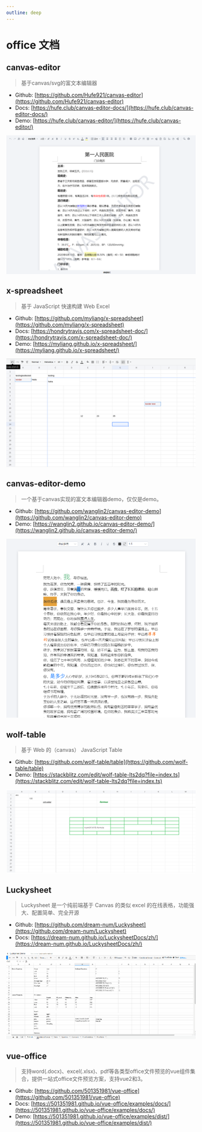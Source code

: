 ```yaml
---
outline: deep
---
```


# office 文档

## canvas-editor

> 基于canvas/svg的富文本编辑器

- Github: [https://github.com/Hufe921/canvas-editor](https://github.com/Hufe921/canvas-editor)
- Docs: [https://hufe.club/canvas-editor-docs/](https://hufe.club/canvas-editor-docs/)
- Demo: [https://hufe.club/canvas-editor/](https://hufe.club/canvas-editor/)

![微信截图_20230609180151](https://raw.githubusercontent.com/onesmail/onesmail.github.io/master/src/assset/images/%E5%BE%AE%E4%BF%A1%E6%88%AA%E5%9B%BE_20230609180151.png)

## x-spreadsheet

> 基于 JavaScript 快速构建 Web Excel

- Github: [https://github.com/myliang/x-spreadsheet](https://github.com/myliang/x-spreadsheet)
- Docs: [https://hondrytravis.com/x-spreadsheet-doc/](https://hondrytravis.com/x-spreadsheet-doc/)
- Demo: [https://myliang.github.io/x-spreadsheet/](https://myliang.github.io/x-spreadsheet/)

![demo](https://raw.githubusercontent.com/onesmail/onesmail.github.io/master/src/assset/images/demo.png)

## canvas-editor-demo

> 一个基于canvas实现的富文本编辑器demo，仅仅是demo。

- Github: [https://github.com/wanglin2/canvas-editor-demo](https://github.com/wanglin2/canvas-editor-demo)
- Demo: [https://wanglin2.github.io/canvas-editor-demo/](https://wanglin2.github.io/canvas-editor-demo/)

![20230609181121](https://raw.githubusercontent.com/onesmail/onesmail.github.io/master/src/assset/images/20230609181121.png)

## wolf-table

> 基于 Web 的（canvas） JavaScript Table

- Github: [https://github.com/wolf-table/table](https://github.com/wolf-table/table)
- Demo: [https://stackblitz.com/edit/wolf-table-lts2dq?file=index.ts](https://stackblitz.com/edit/wolf-table-lts2dq?file=index.ts)

![20230609184147](https://raw.githubusercontent.com/onesmail/onesmail.github.io/master/src/assset/images/20230609184147.png)

## Luckysheet

> Luckysheet 是一个纯前端基于 Canvas 的类似 excel 的在线表格，功能强大、配置简单、完全开源

- Github: [https://github.com/dream-num/Luckysheet](https://github.com/dream-num/Luckysheet)
- Docs: [https://dream-num.github.io/LuckysheetDocs/zh/](https://dream-num.github.io/LuckysheetDocs/zh/)

![640](https://raw.githubusercontent.com/onesmail/onesmail.github.io/master/src/assset/images/640.gif)

## vue-office

> 支持word(.docx)、excel(.xlsx)、pdf等各类型office文件预览的vue组件集合，提供一站式office文件预览方案，支持vue2和3。

- Github: [https://github.com/501351981/vue-office](https://github.com/501351981/vue-office)
- Docs: [https://501351981.github.io/vue-office/examples/docs/](https://501351981.github.io/vue-office/examples/docs/)
- Demo: [https://501351981.github.io/vue-office/examples/dist/](https://501351981.github.io/vue-office/examples/dist/)

